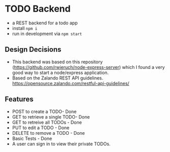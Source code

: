 # TODO Backend
- a REST backend for a todo app
- install `npm i`
- run in development via `npm start`

## Design Decisions
- This backend was based on this repository (https://github.com/rwieruch/node-express-server) which I found a very good way to start a node/express application.
- Based on the Zalando REST API guidelines. https://opensource.zalando.com/restful-api-guidelines/

## Features
- POST to create a TODO-  Done
- GET to retrieve a single TODO- Done
- GET to retreive all TODOs - Done
- PUT to edit a TODO - Done
- DELETE to remove a TODO - Done
- Basic Tests - Done
- A user can sign in to view their private TODOs.
